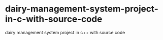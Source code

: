 # dairy-management-system-project-in-c-with-source-code
dairy management system project in c++ with source code
